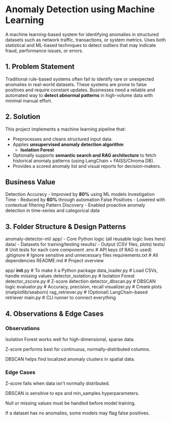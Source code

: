 #  Anomaly Detection using Machine Learning

A machine learning-based system for identifying anomalies in structured datasets such as network traffic, transactions, or system metrics. Uses both statistical and ML-based techniques to detect outliers that may indicate fraud, performance issues, or errors.



##  1. Problem Statement

Traditional rule-based systems often fail to identify rare or unexpected anomalies in real-world datasets. These systems are prone to false positives and require constant updates. Businesses need a reliable and automated way to **detect abnormal patterns** in high-volume data with minimal manual effort.



##  2. Solution

This project implements a machine learning pipeline that:

- Preprocesses and cleans structured input data.
- Applies **unsupervised anomaly detection algorithm** 
  - **Isolation Forest**
- Optionally supports **semantic search and RAG architecture** to fetch historical anomaly patterns (using LangChain + FAISS/Chroma DB).
- Provides a scored anomaly list and visual reports for decision-makers.



##  Business Value

Detection Accuracy - Improved by **80%** using ML models 
Investigation Time - Reduced by **60%** through automation 
False Positives - Lowered with contextual filtering 
Pattern Discovery - Enabled proactive anomaly detection in time-series and categorical data 



## 3. Folder Structure & Design Patterns
anomaly-detector-ml/
app/       -   Core Python logic (all reusable logic lives here)
data/      -   Datasets for training/testing
results/   - Output (CSV files, plots)
tests/                # Unit tests for each core component
.env                  # API keys (if RAG is used)
.gitignore            # Ignore sensitive and unnecessary files
requirements.txt      # All dependencies
README.md             # Project overview

app/
 __init__.py                    # To make it a Python package
data_loader.py                 # Load CSVs, handle missing values
detector_isolation.py          # Isolation Forest
detector_zscore.py             # Z-score detection
detector_dbscan.py             # DBSCAN logic
evaluator.py                   # Accuracy, precision, recall
visualizer.py                  # Create plots (matplotlib/seaborn)
rag_retriever.py               # (Optional) LangChain-based retriever
main.py                        # CLI runner to connect everything



##  4. Observations & Edge Cases
### Observations
Isolation Forest works well for high-dimensional, sparse data.

Z-score performs best for continuous, normally-distributed columns.

DBSCAN helps find localized anomaly clusters in spatial data.

### Edge Cases
Z-score fails when data isn't normally distributed.

DBSCAN is sensitive to eps and min_samples hyperparameters.

Null or missing values must be handled before model training.

If a dataset has no anomalies, some models may flag false positives.


